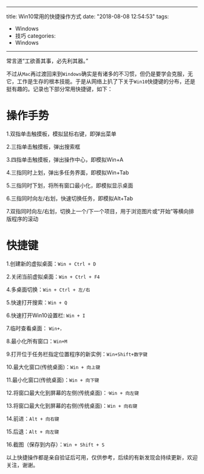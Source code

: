 
---
title: Win10常用的快捷操作方式
date: "2018-08-08 12:54:53"
tags: 
  - Windows
  - 技巧
categories:
  - Windows
---

常言道“工欲善其事，必先利其器。” 

不过从`Mac`再过渡回来到`Windows`确实是有诸多的不习惯，但仍是要学会克服，无它，工作是生存的根本技能。于是从网络上扒了下关于`Win10`快捷键的分布，还是挺有趣的。记录也下部分常用快捷键，如下：

<!-- more -->

# 操作手势

1.双指单击触摸板，模拟鼠标右键，即弹出菜单 

2.三指单击触摸板，弹出搜索框

3.四指单击触摸板，弹出操作中心，即模拟Win+A

4.三指同时上划，弹出多任务界面，即模拟Win+Tab

5.三指同时下划，将所有窗口最小化，即模拟显示桌面

6.三指同时向左/右划，快速切换任务，即模拟Alt+Tab

7.双指同时向左/右划，切换上一个/下一个项目，用于浏览图片或“开始”等横向排版程序的滚动


# 快捷键


1.创建新的虚拟桌面：`Win + Ctrl + D`
 
2.关闭当前虚拟桌面：`Win + Ctrl + F4`
 
4.多桌面切换：`Win + Ctrl + 左/右`

5.快速打开搜索：`Win + Q`

6.快速打开Win10设置栏: `Win + I`

7.临时查看桌面： `Win+，`

8.最小化所有窗口：`Win+M`

9.打开位于任务栏指定位置程序的新实例：`Win+Shift+数字键`

10.最大化窗口(传统桌面)：`Win + 向上键`

11.最小化窗口(传统桌面)：`Win + 向下键` 

12.将窗口最大化到屏幕的左侧(传统桌面)：·`Win + 向左键` 

13.将窗口最大化到屏幕的右侧(传统桌面)：`Win + 向右键` 

14.前进：`Alt + 向右键`

15.后退：`Alt + 向左键`

16.截图（保存到内存）：`Win + Shift + S `


以上快捷操作都是亲自验证后可用，仅供参考，后续的有新发现会持续更新，欢迎关注，谢谢。


